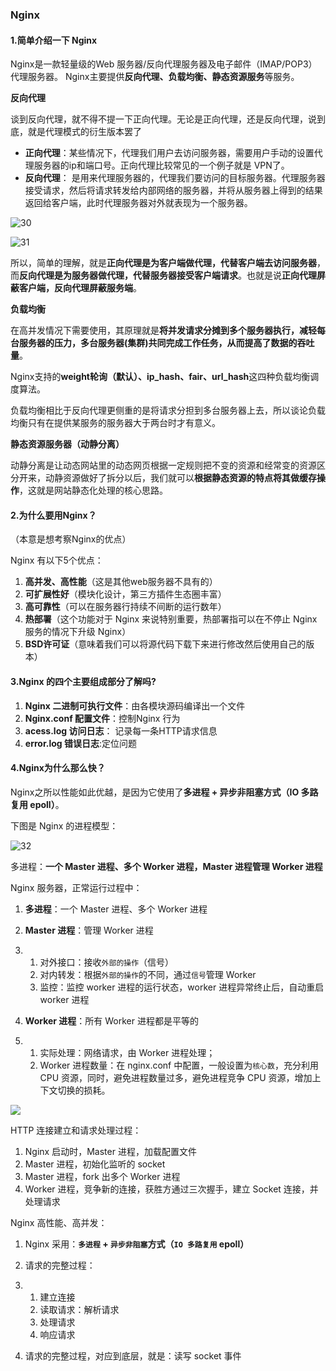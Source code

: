 ### Nginx

#### 1.简单介绍一下 Nginx

Nginx是一款轻量级的Web 服务器/反向代理服务器及电子邮件（IMAP/POP3）代理服务器。 Nginx主要提供**反向代理、负载均衡、静态资源服务**等服务。

**反向代理**

谈到反向代理，就不得不提一下正向代理。无论是正向代理，还是反向代理，说到底，就是代理模式的衍生版本罢了

- **正向代理**：某些情况下，代理我们用户去访问服务器，需要用户手动的设置代理服务器的ip和端口号。正向代理比较常见的一个例子就是 VPN了。 
- **反向代理**： 是用来代理服务器的，代理我们要访问的目标服务器。代理服务器接受请求，然后将请求转发给内部网络的服务器，并将从服务器上得到的结果返回给客户端，此时代理服务器对外就表现为一个服务器。

![30](/Users/wx/project/interview/docs/秘籍/images/30.png)

![31](/Users/wx/project/interview/docs/秘籍/images/31.png)

所以，简单的理解，就是**正向代理是为客户端做代理，代替客户端去访问服务器**，而**反向代理是为服务器做代理，代替服务器接受客户端请求**。也就是说**正向代理屏蔽客户端，反向代理屏蔽服务端**。

**负载均衡**

在高并发情况下需要使用，其原理就是**将并发请求分摊到多个服务器执行，减轻每台服务器的压力，多台服务器(集群)共同完成工作任务，从而提高了数据的吞吐量**。

Nginx支持的**weight轮询（默认）、ip_hash、fair、url_hash**这四种负载均衡调度算法。

负载均衡相比于反向代理更侧重的是将请求分担到多台服务器上去，所以谈论负载均衡只有在提供某服务的服务器大于两台时才有意义。

**静态资源服务器（动静分离）**

动静分离是让动态网站里的动态网页根据一定规则把不变的资源和经常变的资源区分开来，动静资源做好了拆分以后，我们就可以**根据静态资源的特点将其做缓存操作**，这就是网站静态化处理的核心思路。

#### 2.为什么要用Nginx？

（本意是想考察Nginx的优点）

Nginx 有以下5个优点：

1. **高并发、高性能**（这是其他web服务器不具有的）
2. **可扩展性好**（模块化设计，第三方插件生态圈丰富）
3. **高可靠性**（可以在服务器行持续不间断的运行数年）
4. **热部署**（这个功能对于 Nginx 来说特别重要，热部署指可以在不停止 Nginx服务的情况下升级 Nginx）
5. **BSD许可证**（意味着我们可以将源代码下载下来进行修改然后使用自己的版本）

#### 3.Nginx 的四个主要组成部分了解吗?

1. **Nginx 二进制可执行文件**：由各模块源码编译出一个文件 
2. **Nginx.conf 配置文件**：控制Nginx 行为 
3. **acess.log 访问日志**： 记录每一条HTTP请求信息 
4. **error.log 错误日志**:定位问题

#### 4.Nginx为什么那么快？

Nginx之所以性能如此优越，是因为它使用了**多进程 + 异步非阻塞方式（IO 多路复用 epoll）**。

下图是 Nginx 的进程模型：

![32](https://pic2.zhimg.com/v2-9eabd8570ab7ca5500323745b184dc25_r.jpg)

多进程：**一个 Master 进程、多个 Worker 进程，Master 进程管理 Worker 进程**

Nginx 服务器，正常运行过程中：

1. **多进程**：一个 Master 进程、多个 Worker 进程

2. **Master 进程**：管理 Worker 进程

3. 1. 对外接口：接收`外部的操作`（信号）
   2. 对内转发：根据`外部的操作`的不同，通过`信号`管理 Worker
   3. 监控：监控 worker 进程的运行状态，worker 进程异常终止后，自动重启 worker 进程

4. **Worker 进程**：所有 Worker 进程都是平等的

5. 1. 实际处理：网络请求，由 Worker 进程处理；
   2. Worker 进程数量：在 nginx.conf 中配置，一般设置为`核心数`，充分利用 CPU 资源，同时，避免进程数量过多，避免进程竞争 CPU 资源，增加上下文切换的损耗。

![](https://picb.zhimg.com/v2-4f9de4b2763a1388b7eef14444429cce_r.jpg)

HTTP 连接建立和请求处理过程：

1. Nginx 启动时，Master 进程，加载配置文件
2. Master 进程，初始化监听的 socket
3. Master 进程，fork 出多个 Worker 进程
4. Worker 进程，竞争新的连接，获胜方通过三次握手，建立 Socket 连接，并处理请求

Nginx 高性能、高并发：

1. Nginx 采用：**`多进程` + `异步非阻塞`方式（`IO 多路复用` epoll）**

2. 请求的完整过程：

3. 1. 建立连接
   2. 读取请求：解析请求
   3. 处理请求
   4. 响应请求

4. 请求的完整过程，对应到底层，就是：读写 socket 事件

